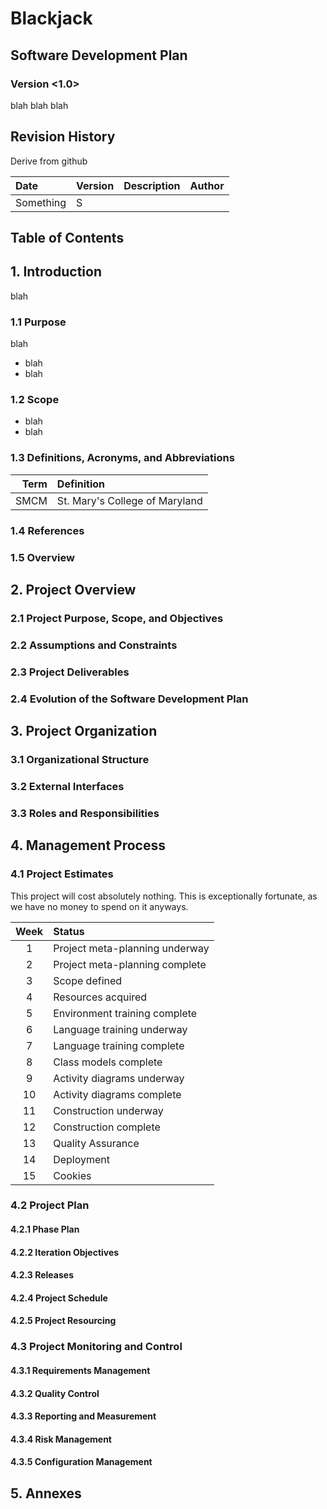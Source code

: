 # Blackjack
## Software Development Plan
### Version <1.0>

blah blah blah

## Revision History
Derive from github

|Date|Version|Description|Author|
|:---|:------|:----------|:-----|
|Something| S

## Table of Contents

## 1. Introduction
blah
### 1.1 Purpose
blah

* blah
* blah

### 1.2 Scope
* blah
* blah

### 1.3 Definitions, Acronyms, and Abbreviations

|   Term   |   Definition   |
|---------:|:---------------|
|   SMCM   | St. Mary's College of Maryland

### 1.4 References

### 1.5 Overview

## 2. Project Overview

### 2.1 Project Purpose, Scope, and Objectives
### 2.2 Assumptions and Constraints
### 2.3 Project Deliverables
### 2.4 Evolution of the Software Development Plan

## 3. Project Organization

### 3.1 Organizational Structure
### 3.2 External Interfaces
### 3.3 Roles and Responsibilities

## 4. Management Process
### 4.1 Project Estimates
This project will cost absolutely nothing. This is exceptionally fortunate, as we have no money to spend on it anyways.

| Week | Status |
|:----:|:-------|
|  1   | Project meta-planning underway
|  2   | Project meta-planning complete
|  3   | Scope defined
|  4   | Resources acquired
|  5   | Environment training complete
|  6   | Language training underway
|  7   | Language training complete
|  8   | Class models complete
|  9   | Activity diagrams underway
|  10  | Activity diagrams complete
|  11  | Construction underway
|  12  | Construction complete
|  13  | Quality Assurance
|  14  | Deployment
|  15  | Cookies

### 4.2 Project Plan

#### 4.2.1 Phase Plan
#### 4.2.2 Iteration Objectives
#### 4.2.3 Releases
#### 4.2.4 Project Schedule
#### 4.2.5 Project Resourcing
### 4.3 Project Monitoring and Control
#### 4.3.1 Requirements Management
#### 4.3.2 Quality Control
#### 4.3.3 Reporting and Measurement
#### 4.3.4 Risk Management
#### 4.3.5 Configuration Management

## 5. Annexes